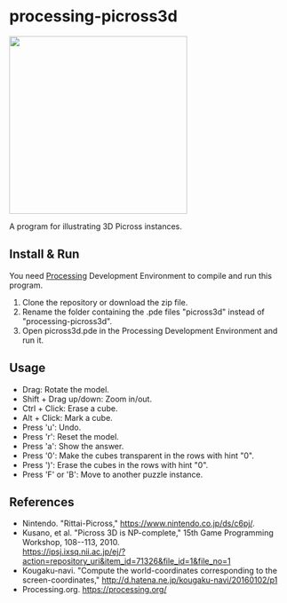 # processing-picross3d

<img src="https://raw.github.com/wiki/ytakata69/picross3d-screen.png" width="320" alt="" />

A program for illustrating 3D Picross instances.

## Install & Run
You need [Processing](https://processing.org/) Development Environment to compile and run this program.

1. Clone the repository or download the zip file.
1. Rename the folder containing the .pde files "picross3d"
   instead of "processing-picross3d".
1. Open picross3d.pde in the Processing Development Environment and run it.

## Usage
* Drag: Rotate the model.
* Shift + Drag up/down: Zoom in/out.
* Ctrl + Click: Erase a cube.
* Alt  + Click: Mark a cube.
* Press 'u': Undo.
* Press 'r': Reset the model.
* Press 'a': Show the answer.
* Press '0': Make the cubes transparent in the rows with hint "0".
* Press ')': Erase the cubes in the rows with hint "0".
* Press 'F' or 'B': Move to another puzzle instance.


## References
* Nintendo. "Rittai-Picross," <https://www.nintendo.co.jp/ds/c6pj/>.
* Kusano, et al. "Picross 3D is NP-complete,"
  15th Game Programming Workshop, 108--113, 2010.  
  <https://ipsj.ixsq.nii.ac.jp/ej/?action=repository_uri&item_id=71326&file_id=1&file_no=1>
* Kougaku-navi. "Compute the world-coordinates corresponding to
  the screen-coordinates,"
  <http://d.hatena.ne.jp/kougaku-navi/20160102/p1>
* Processing.org. <https://processing.org/>
